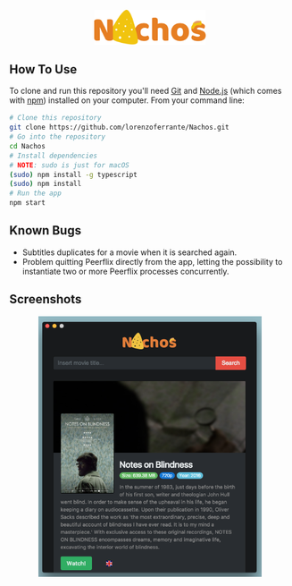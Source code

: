 <p align="center"><img src="https://github.com/lorenzoferrante/Nachos/blob/master/static/nachos_logo_2.png" width=200 /></p>

## How To Use

To clone and run this repository you'll need [Git](https://git-scm.com) and [Node.js](https://nodejs.org/en/download/) (which comes with [npm](http://npmjs.com)) installed on your computer. From your command line:

```bash
# Clone this repository
git clone https://github.com/lorenzoferrante/Nachos.git
# Go into the repository
cd Nachos
# Install dependencies
# NOTE: sudo is just for macOS
(sudo) npm install -g typescript
(sudo) npm install
# Run the app
npm start
```
## Known Bugs
- Subtitles duplicates for a movie when it is searched again.
- Problem quitting Peerflix directly from the app, letting the possibility to instantiate two or more Peerflix processes concurrently.

## Screenshots
<p align="center"><img src="https://github.com/lorenzoferrante/Nachos/blob/master/static/example.png" width=400 /></p>
